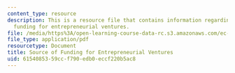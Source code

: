 ```yaml
---
content_type: resource
description: This is a resource file that contains information regarding source of
  funding for entrepreneurial ventures.
file: /media/https%3A/open-learning-course-data-rc.s3.amazonaws.com/ec-715-d-lab-disseminating-innovations-for-the-common-good-spring-2007/6154085359ccf790edb0eccf220b5ac8_MITEC_715S07_lec13.pdf
file_type: application/pdf
resourcetype: Document
title: Source of Funding for Entrepreneurial Ventures
uid: 61540853-59cc-f790-edb0-eccf220b5ac8
---
```


